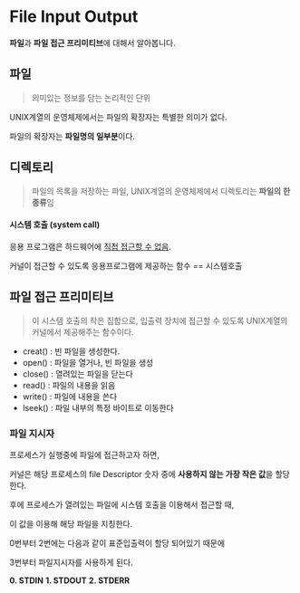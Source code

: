# File Input Output
**파일**과  **파일 접근 프리미티브**에 대해서 알아봅니다.

<!-- -->
## <i class="icon-file"></i> 파일
> 의미있는 정보를 담는 논리적인 단위

UNIX계열의 운영체제에서는 파일의 확장자는 특별한 의미가 없다.

파일의 확장자는 **파일명의 일부분**이다.



## 디렉토리
> 파일의 목록을 저장하는 파일, UNIX계열의 운영체제에서 디렉토리는 **파일의 한 종류**임




#### 시스템 호출 (system call)
응용 프로그램은 하드웨어에 <u>직접 접근할 수 없음</u>.

커널이 접근할 수 있도록 응용프로그램에 제공하는 함수 == 시스템호출

## 파일 접근 프리미티브
> 이 시스템 호출의 작은 집합으로, 입출력 장치에 접근할 수 있도록 UNIX계열의 커널에서 제공해주는 함수이다.

- creat() : 빈 파일을 생성한다.
- open()  : 파일을 열거나, 빈 파일을 생성
- close() : 열려있는 파일을 닫는다
- read()  : 파일의 내용을 읽음
- write() : 파일에 내용을 쓴다
- lseek() : 파일 내부의 특정 바이트로 이동한다


### 파일 지시자
프로세스가 실행중에 파일에 접근하고자 하면,

커널은 해당 프로세스의 file Descriptor 숫자 중에 **사용하지 않는 가장 작은 값**을 할당한다.

후에 프로세스가 열려있는 파일에 시스템 호출을 이용해서 접근할 때,

이 값을 이용해 해당 파일을 지칭한다.

0번부터 2번에는 다음과 같이 표준입출력이 할당 되어있기 때문에

3번부터 파일지시자를 사용하게 된다.

**0. STDIN**
**1. STDOUT**
**2. STDERR**
